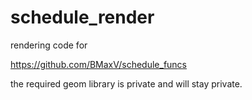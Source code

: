 # schedule_render

rendering code for 

https://github.com/BMaxV/schedule_funcs

the required geom library is private and will stay private.

